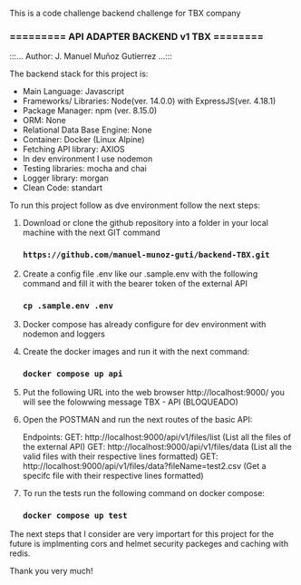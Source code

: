 This is a code challenge backend challenge for TBX company

### ========= API ADAPTER BACKEND v1 TBX ========
:::... Author: J. Manuel Muñoz Gutierrez ...:::

The backend stack for this project is:
-  Main Language: Javascript
-  Frameworks/ Libraries: Node(ver. 14.0.0) with ExpressJS(ver. 4.18.1)
-  Package Manager: npm (ver. 8.15.0)
-  ORM: None
-  Relational Data Base Engine: None
-  Container: Docker (Linux Alpine)
-  Fetching API library: AXIOS
-  In dev environment I use nodemon
-  Testing libraries: mocha and chai
-  Logger library: morgan
-  Clean Code: standart

To run this project follow as dve environment follow the next steps:

1. Download or clone the github repository into a folder in your local machine with the next GIT command

    ### `https://github.com/manuel-munoz-guti/backend-TBX.git`

2. Create a config file .env like our .sample.env with the following command and fill it  with the bearer token of the external API 

    ### `cp .sample.env .env`

3. Docker compose has already configure for dev environment with nodemon and loggers

4. Create the docker images and run it with the next command:

    ### `docker compose up api`

5. Put the following URL into the web browser http://localhost:9000/ you will see the folowwing message TBX - API (BLOQUEADO)

6. Open the POSTMAN and run the next routes of the basic API:

    Endpoints:
    GET: http://localhost:9000/api/v1/files/list (List all the files of the external API)
    GET: http://localhost:9000/api/v1/files/data (List all the valid files with their respective lines formatted)
    GET: http://localhost:9000/api/v1/files/data?fileName=test2.csv (Get a specifc file with their respective lines formatted)


7. To run the tests run the following command on docker compose:

     ### `docker compose up test`

The next steps that I consider are very importart for this project for the future is implmenting cors and helmet security packeges and caching with redis.

Thank you very much!